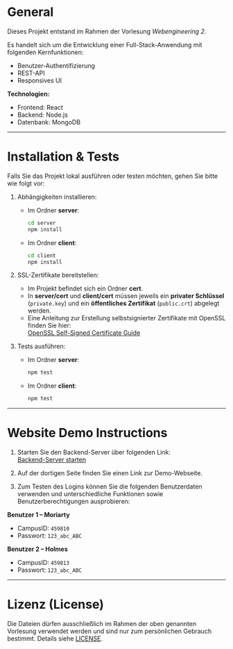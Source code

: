 # General  
Dieses Projekt entstand im Rahmen der Vorlesung *Webengineering 2*.  

Es handelt sich um die Entwicklung einer Full-Stack-Anwendung mit folgenden Kernfunktionen:  
- Benutzer-Authentifizierung  
- REST-API  
- Responsives UI  

**Technologien:**  
- Frontend: React  
- Backend: Node.js  
- Datenbank: MongoDB  

---

# Installation & Tests  

Falls Sie das Projekt lokal ausführen oder testen möchten, gehen Sie bitte wie folgt vor:  

1. Abhängigkeiten installieren:  
   - Im Ordner **server**:  
     ```bash
     cd server
     npm install
     ```  
   - Im Ordner **client**:  
     ```bash
     cd client
     npm install
     ```  

2. SSL-Zertifikate bereitstellen:  
   - Im Projekt befindet sich ein Ordner **cert**.  
   - In **server/cert** und **client/cert** müssen jeweils ein **privater Schlüssel** (`private.key`) und ein **öffentliches Zertifikat** (`public.crt`) abgelegt werden.  
   - Eine Anleitung zur Erstellung selbstsignierter Zertifikate mit OpenSSL finden Sie hier:  
     [OpenSSL Self-Signed Certificate Guide](https://www.openssl.org/docs/manmaster/man1/openssl-req.html)  

3. Tests ausführen:  
   - Im Ordner **server**:  
     ```bash
     npm test
     ```  
   - Im Ordner **client**:  
     ```bash
     npm test
     ```  

---

# Website Demo Instructions  

1. Starten Sie den Backend-Server über folgenden Link:  
   [Backend-Server starten](https://webapplication-amhb.onrender.com)  

2. Auf der dortigen Seite finden Sie einen Link zur Demo-Webseite.  

3. Zum Testen des Logins können Sie die folgenden Benutzerdaten verwenden und unterschiedliche Funktionen sowie Benutzerberechtigungen ausprobieren:  

**Benutzer 1 – Moriarty**  
- CampusID: `459810`  
- Passwort: `123_abc_ABC`  

**Benutzer 2 – Holmes**  
- CampusID: `459813`  
- Passwort: `123_abc_ABC`  

---

# Lizenz (License)  
Die Dateien dürfen ausschließlich im Rahmen der oben genannten Vorlesung verwendet werden und sind nur zum persönlichen Gebrauch bestimmt. Details siehe [LICENSE](./LICENSE).  
